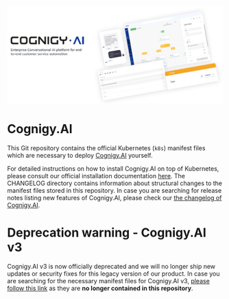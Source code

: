![](./docs/assets/cognigy-ai.png)

# Cognigy.AI
This Git repository contains the official Kubernetes (``k8s``) manifest files which are necessary to deploy [Cognigy.AI](https://www.cognigy.com/products/cognigy-ai) yourself.

For detailed instructions on how to install Cognigy.AI on top of Kubernetes, please consult our official installation documentation [here](https://docs.cognigy.com/docs/installation-and-dev-ops-guide). The CHANGELOG directory contains information about structural changes to the manifest files stored in this repository. In case you are searching for release notes listing new features of Cognigy.AI, please check our [the changelog of Cognigy.AI](https://docs.cognigy.com/docs/release-notes).

# Deprecation warning - Cognigy.AI v3
Cognigy.AI v3 is now officially deprecated and we will no longer ship new updates or security fixes for this legacy version of our product. In case you are searching for the necessary manifest files for Cognigy.AI v3, [please follow this link](https://github.com/cognigy/kubernetes-v3) as they are **no longer contained in this repository**.